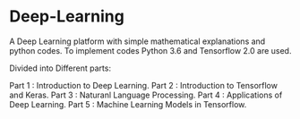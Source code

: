 # Deep-Learning

A Deep Learning platform with simple mathematical explanations and python codes. To implement codes Python 3.6 and Tensorflow 2.0 are used.

Divided into Different parts:

Part 1 : Introduction to Deep Learning.
Part 2 : Introduction to Tensorflow and Keras.
Part 3 : Naturanl Language Processing.
Part 4 : Applications of Deep Learning.
Part 5 : Machine Learning Models in Tensorflow.
